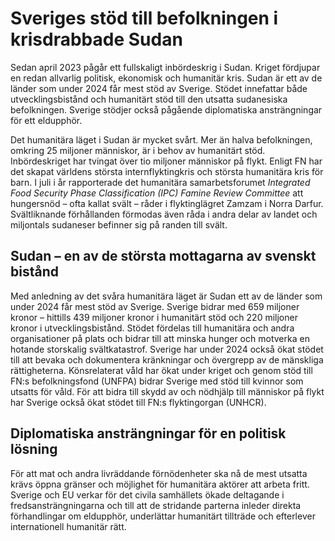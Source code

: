 # Sveriges stöd till befolkningen i krisdrabbade Sudan

Sedan april 2023 pågår ett fullskaligt inbördeskrig i Sudan. Kriget fördjupar en redan allvarlig politisk, ekonomisk och humanitär kris. Sudan är ett av de länder som under 2024 får mest stöd av Sverige. Stödet innefattar både utvecklingsbistånd och humanitärt stöd till den utsatta sudanesiska befolkningen. Sverige stödjer också pågående diplomatiska ansträngningar för ett eldupphör.


Det humanitära läget i Sudan är mycket svårt. Mer än halva befolkningen, omkring 25 miljoner människor, är i behov av humanitärt stöd. Inbördeskriget har tvingat över tio miljoner människor på flykt. Enligt FN har det skapat världens största internflyktingkris och största humanitära kris för barn. I juli i år rapporterade det humanitära samarbetsforumet *Integrated Food Security Phase Classification (IPC) Famine Review Committee* att hungersnöd – ofta kallat svält – råder i flyktinglägret Zamzam i Norra Darfur. Svältliknande förhållanden förmodas även råda i andra delar av landet och miljontals sudaneser befinner sig på randen till svält.

## Sudan – en av de största mottagarna av svenskt bistånd

Med anledning av det svåra humanitära läget är Sudan ett av de länder som under 2024 får mest stöd av Sverige. Sverige bidrar med 659 miljoner kronor – hittills 439 miljoner kronor i humanitärt stöd och 220 miljoner kronor i utvecklingsbistånd. Stödet fördelas till humanitära och andra organisationer på plats och bidrar till att minska hunger och motverka en hotande storskalig svältkatastrof. Sverige har under 2024 också ökat stödet till att bevaka och dokumentera kränkningar och övergrepp av de mänskliga rättigheterna. Könsrelaterat våld har ökat under kriget och genom stöd till FN:s befolkningsfond (UNFPA) bidrar Sverige med stöd till kvinnor som utsatts för våld. För att bidra till skydd av och nödhjälp till människor på flykt har Sverige också ökat stödet till FN:s flyktingorgan (UNHCR).

## Diplomatiska ansträngningar för en politisk lösning

För att mat och andra livräddande förnödenheter ska nå de mest utsatta krävs öppna gränser och möjlighet för humanitära aktörer att arbeta fritt. Sverige och EU verkar för det civila samhällets ökade deltagande i fredsansträngningarna och till att de stridande parterna inleder direkta förhandlingar om eldupphör, underlättar humanitärt tillträde och efterlever internationell humanitär rätt.
